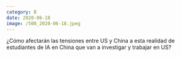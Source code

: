 ```yaml
--- 
category: B 
date: 2020-06-18 
image: /500_2020-06-18.jpeg 
--- 
```


¿Cómo afectarán las tensiones entre US y China a esta realidad de estudiantes de IA en China que van a investigar y trabajar en US?